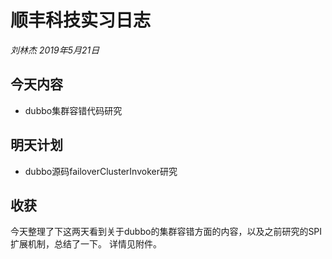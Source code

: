 # 顺丰科技实习日志

*刘林杰 2019年5月21日*

## 今天内容

- dubbo集群容错代码研究

## 明天计划

- dubbo源码failoverClusterInvoker研究

## 收获

​	今天整理了下这两天看到关于dubbo的集群容错方面的内容，以及之前研究的SPI扩展机制，总结了一下。 详情见附件。


